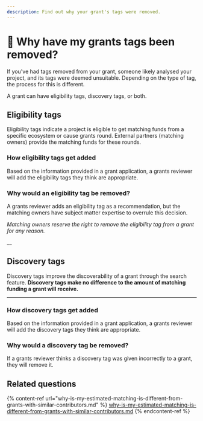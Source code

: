 ```yaml
---
description: Find out why your grant's tags were removed.
---
```


# 🤔 Why have my grants tags been removed?

If you've had tags removed from your grant, someone likely analysed your project, and its tags were deemed unsuitable. Depending on the type of tag, the process for this is different.



A grant can have eligibility tags, discovery tags, or both.

## Eligibility tags

Eligibility tags indicate a project is eligible to get matching funds from a specific ecosystem or cause grants round. External partners (matching owners) provide the matching funds for these rounds.



### **How eligibility tags get added**

Based on the information provided in a grant application, a grants reviewer will add the eligibility tags they think are appropriate.



### Why would an eligibility tag be removed?

A grants reviewer adds an eligibility tag as a recommendation, but the matching owners have subject matter expertise to overrule this decision.

_Matching owners reserve the right to remove the eligibility tag from a grant for any reason._

__

## Discovery tags

Discovery tags improve the discoverability of a grant through the search feature. **Discovery tags make no difference to the amount of matching funding a grant will receive.**

****

### How discovery tags get added

Based on the information provided in a grant application, a grants reviewer will add the discovery tags they think are appropriate.



### Why would a discovery tag be removed?

If a grants reviewer thinks a discovery tag was given incorrectly to a grant, they will remove it.



## Related questions

{% content-ref url="why-is-my-estimated-matching-is-different-from-grants-with-similar-contributors.md" %}
[why-is-my-estimated-matching-is-different-from-grants-with-similar-contributors.md](why-is-my-estimated-matching-is-different-from-grants-with-similar-contributors.md)
{% endcontent-ref %}

